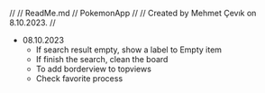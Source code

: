 //
//  ReadMe.md
//  PokemonApp
//
//  Created by Mehmet Çevık on 8.10.2023.
//

- 08.10.2023
    + If search result empty, show a label to Empty item
    + If finish the search, clean the board
    + To add borderview to topviews
    + Check favorite process
